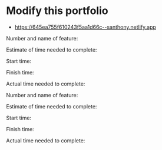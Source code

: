 # Modify this portfolio

- https://645ea755f610243f5aa1d66c--santhony.netlify.app

Number and name of feature:

Estimate of time needed to complete:

Start time:

Finish time:

Actual time needed to complete:

Number and name of feature:

Estimate of time needed to complete:

Start time:

Finish time:

Actual time needed to complete:
